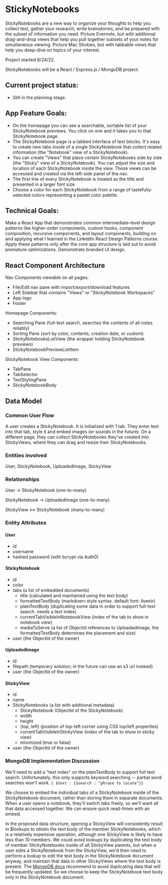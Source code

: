 # StickyNotebooks

StickyNotebooks are a new way to organize your thoughts to help you collect text, gather your research, write brainstorms, and be prepared with the subset of information you need. Picture Evernote, but with additional drag-and-drop views that help you pull together subsets of your notes for simultaneous viewing. Picture Mac Stickies, but with tabbable views that help you deep-dive on topics of your interest.

Project started 8/24/22.

StickyNotebooks will be a React / Express.js / MongoDB project.

## Current project status:

- Still in the planning stage.

## App Feature Goals:

- On the homepage you can see a searchable, sortable list of your StickyNotebook previews. You click on one and it takes you to that StickyNotebook page.
- The StickyNotebook page is a tabbed interface of text blocks. It's easy to create new tabs inside of a single StickyNotebook that collect related information (the "Notebook" view of a StickyNotebook).
- You can create "Views" that place certain StickyNotebooks side by side (the "Sticky" view of a StickyNotebook). You can adjust the size and location of each StickyNotebook inside the view. These views can be accessed and created via the left-side panel of the nav.
- The first line of every StickyNotebook is treated as the title and presented in a larger font size.
- Choose a color for each StickyNotebook from a range of tastefully-selected colors representing a pastel color palette.

## Technical Goals:

Make a React App that demonstrates common intermediate-level design patterns like higher-order components, custom hooks, component composition, recursive components, and layout components, building on and applying what I learned in the LinkedIn React Design Patterns course. Apply these patterns only after the core app structure is laid out to avoid premature optimizations. Demonstrate branded UI design.

## React Component Architecture

Nav Components viewable on all pages:

- File/Edit nav pane with import/export/download features
- Left Sidebar that contains "Views" or "StickyNotebook Workspaces"
- App logo
- Footer

Homepage Components:

- Searching Pane (full-text search, searches the contents of all notes reliably)
- Sorting Pane (sort by color, contents, creation date, or custom)
- StickyNotebooksListView (the wrapper holding StickyNotebook previews)
- StickyNotebookPreviewListItem

StickyNotebook View Components:

- TabPane
- TabSelector
- TextStylingPane
- StickyNotebookBody

## Data Model

### Common User Flow

A user creates a StickyNotebook. It is initialized with 1 tab. They enter text into that tab, style it and embed images (or sounds in the future). On a different page, they can collect StickyNotebooks they've created into StickyViews, where they can drag and resize their StickyNotebooks.

### Entities involved

User, StickyNotebook, UploadedImage, StickyView

### Relationships

User -> StickyNotebook (one-to-many)

StickyNotebook -> UploadedImage (one-to-many)

StickyView <-> StickyNotebook (many-to-many)

### Entity Attributes

#### User

- id
- username
- hashed password (with bcrypt via Auth0)

#### StickyNotebook

- id
- color
- tabs (a list of embedded documents)
  - title (calculated and maintained using the text body)
  - formattedTextBody (markdown-style syntax. default font: Avenir)
  - plainTextBody (duplicating some data in order to support full-text search. needs a text index)
  - currentTabVisibleInNotebookView (index of the tab to show in notebook view)
  - mediaToServe (a list of ObjectId references to UploadedImage. the formattedTextBody determines the placement and size)
- user (the ObjectId of the owner)

#### UploadedImage

- id
- filepath (temporary solution; in the future can use an s3 url instead)
- user (the ObjectId of the owner)

#### StickyView

- id
- name
- StickyNotebooks (a list with additional metadata)
  - StickyNotebook (ObjectId of the StickyNotebook)
  - width
  - height
  - (top, left) (position of top-left corner using CSS top/left properties)
  - currentTabVisibleInStickyView (index of the tab to show in sticky view)
  - minimized (true or false)
- user (the ObjectId of the owner)

### MongoDB Implementation Discussion

We'll need to add a "text index" on the plainTextBody to support full text search. Unfortunately, this only supports keyword searching -- partial word searches won't work.
`{ $text : {$search : "phrase to locate"}}`

We choose to embed the individual tabs of a StickyNotebook inside of the StickyNotebook document, rather than storing them in separate documents. When a user opens a notebook, they'll switch tabs freely, so we'll want all that data accessed together. We can ensure quick read-times with an embed.

In the proposed data structure, opening a StickyView will consistently result in $lookups to obtain the text body of the member StickyNotebooks, which is a relatively expensive operation, although one StickyView is likely to have less than 10 members. We could avoid lookups by duplicating the text body of member StickyNotebooks inside of all StickyView parents, but when a user edits a StickyNotebook from the StickyView, we'd then need to perform a lookup to edit the text body in the StickyNotebook document anyway, and maintain that data in other StickyViews where the text body is present. The [MongoDB docs](https://www.mongodb.com/developer/products/mongodb/schema-design-anti-pattern-massive-arrays/) recommend to avoid duplicating data that will be frequently updated. So we choose to keep the StickyNotebook text body only in the StickyNotebook document.
